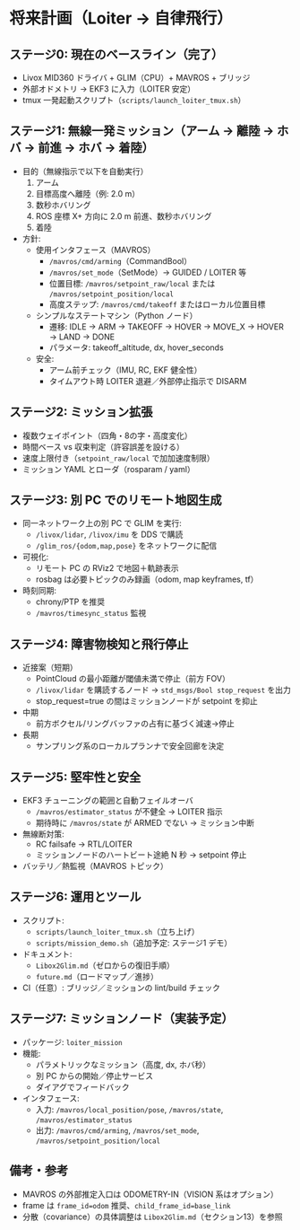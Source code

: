 # 将来計画（Loiter → 自律飛行）

## ステージ0: 現在のベースライン（完了）
- Livox MID360 ドライバ + GLIM（CPU）+ MAVROS + ブリッジ
- 外部オドメトリ → EKF3 に入力（LOITER 安定）
- tmux 一発起動スクリプト（`scripts/launch_loiter_tmux.sh`）

## ステージ1: 無線一発ミッション（アーム → 離陸 → ホバ → 前進 → ホバ → 着陸）
- 目的（無線指示で以下を自動実行）
  1) アーム
  2) 目標高度へ離陸（例: 2.0 m）
  3) 数秒ホバリング
  4) ROS 座標 X+ 方向に 2.0 m 前進、数秒ホバリング
  5) 着陸
- 方針:
  - 使用インタフェース（MAVROS）
    - `/mavros/cmd/arming`（CommandBool）
    - `/mavros/set_mode`（SetMode）→ GUIDED / LOITER 等
    - 位置目標: `/mavros/setpoint_raw/local` または `/mavros/setpoint_position/local`
    - 高度ステップ: `/mavros/cmd/takeoff` またはローカル位置目標
  - シンプルなステートマシン（Python ノード）
    - 遷移: IDLE → ARM → TAKEOFF → HOVER → MOVE_X → HOVER → LAND → DONE
    - パラメータ: takeoff_altitude, dx, hover_seconds
  - 安全:
    - アーム前チェック（IMU, RC, EKF 健全性）
    - タイムアウト時 LOITER 退避／外部停止指示で DISARM

## ステージ2: ミッション拡張
- 複数ウェイポイント（四角・8の字・高度変化）
- 時間ベース vs 収束判定（許容誤差を設ける）
- 速度上限付き（`setpoint_raw/local` で加加速度制限）
- ミッション YAML とローダ（rosparam / yaml）

## ステージ3: 別 PC でのリモート地図生成
- 同一ネットワーク上の別 PC で GLIM を実行:
  - `/livox/lidar`, `/livox/imu` を DDS で購読
  - `/glim_ros/{odom,map,pose}` をネットワークに配信
- 可視化:
  - リモート PC の RViz2 で地図＋軌跡表示
  - rosbag は必要トピックのみ録画（odom, map keyframes, tf）
- 時刻同期:
  - chrony/PTP を推奨
  - `/mavros/timesync_status` 監視

## ステージ4: 障害物検知と飛行停止
- 近接案（短期）
  - PointCloud の最小距離が閾値未満で停止（前方 FOV）
  - `/livox/lidar` を購読するノード → `std_msgs/Bool stop_request` を出力
  - stop_request=true の間はミッションノードが setpoint を抑止
- 中期
  - 前方ボクセル/リングバッファの占有に基づく減速→停止
- 長期
  - サンプリング系のローカルプランナで安全回廊を決定

## ステージ5: 堅牢性と安全
- EKF3 チューニングの範囲と自動フェイルオーバ
  - `/mavros/estimator_status` が不健全 → LOITER 指示
  - 期待時に `/mavros/state` が ARMED でない → ミッション中断
- 無線断対策:
  - RC failsafe → RTL/LOITER
  - ミッションノードのハートビート途絶 N 秒 → setpoint 停止
- バッテリ／熱監視（MAVROS トピック）

## ステージ6: 運用とツール
- スクリプト:
  - `scripts/launch_loiter_tmux.sh`（立ち上げ）
  - `scripts/mission_demo.sh`（追加予定: ステージ1 デモ）
- ドキュメント:
  - `Libox2Glim.md`（ゼロからの復旧手順）
  - `future.md`（ロードマップ／進捗）
- CI（任意）: ブリッジ／ミッションの lint/build チェック

## ステージ7: ミッションノード（実装予定）
- パッケージ: `loiter_mission`
- 機能:
  - パラメトリックなミッション（高度, dx, ホバ秒）
  - 別 PC からの開始／停止サービス
  - ダイアグでフィードバック
- インタフェース:
  - 入力: `/mavros/local_position/pose`, `/mavros/state`, `/mavros/estimator_status`
  - 出力: `/mavros/cmd/arming`, `/mavros/set_mode`, `/mavros/setpoint_position/local`

## 備考・参考
- MAVROS の外部推定入口は ODOMETRY-IN（VISION 系はオプション）
- frame は `frame_id=odom` 推奨、`child_frame_id=base_link`
- 分散（covariance）の具体調整は `Libox2Glim.md`（セクション13）を参照
